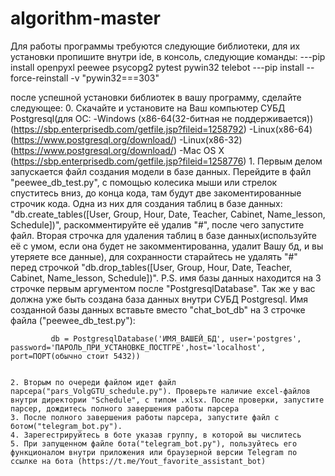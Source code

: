 # algorithm-master


Для работы программы требуются следующие библиотеки, для их установки пропишите внутри ide, в консоль, следующие команды:
---pip install openpyxl peewee psycopg2  pytest pywin32 telebot
---pip install --force-reinstall -v "pywin32===303"

после успешной установки библиотек в вашу программу, сделайте следующее:
	0. Скачайте и установите на Ваш компьютер СУБД Postgresql(для ОС:
		-Windows (x86-64(32-битная не поддерживается)) (https://sbp.enterprisedb.com/getfile.jsp?fileid=1258792)
		-Linux(x86-64) (https://www.postgresql.org/download/)
		-Linux(x86-32) (https://www.postgresql.org/download/)
		-Mac OS X (https://sbp.enterprisedb.com/getfile.jsp?fileid=1258776)
	1. Первым делом запускается файл создания модели в базе данных. Перейдите в файл "peewee_db_test.py", с помощью колесика мыши или стрелок спуститесь вниз, до конца кода,
	   там будут две закоментированные строчик кода.
	   Одна из них для создания таблиц в базе данных: "db.create_tables([User, Group, Hour, Date, Teacher, Cabinet, Name_lesson, Schedule])", раскомментируйте её удалив "#", после чего запустите файл.
	   Вторая строчка для удаления таблиц в базе данных(используйте её с умом, если она будет не закомментированна, удалит Вашу бд, и вы утеряете все данные), для сохранности старайтесь не удалять "#" перед строчкой
 	   "db.drop_tables([User, Group, Hour, Date, Teacher, Cabinet, Name_lesson, Schedule])".
		P.S. имя базы данных находится на 3 строчке первым аргументом после "PostgresqlDatabase". Так же у вас должна уже быть создана база данных внутри СУБД Postgresql. Имя созданной базы данных вставьте вместо "chat_bot_db"
		     на 3 строчке файла ("peewee_db_test.py"):
		
		     db = PostgresqlDatabase('ИМЯ_ВАШЕЙ_БД', user='postgres', password='ПАРОЛЬ_ПРИ_УСТАНОВКЕ_ПОСТГРЕ',host='localhost', port=ПОРТ(обычно стоит 5432))


	2. Вторым по очереди файлом идет файл парсера("pars_VolgGTU_schedule.py"). Проверьте наличие excel-файлов внутри директории "Schedule", с типом .xlsx. После проверки, запустите парсер, дождитесь полного завершения работы парсера
	3. После полного завершения работы парсера, запустите файл с ботом("telegram_bot.py").
	4. Зарегестрируйтесь в боте указав группу, в которой вы числитесь
	5. При запущенном файле бота("telegram_bot.py"), пользуйтесь его функционалом внутри приложения или браузерной версии Telegram по ссылке на бота (https://t.me/Yout_favorite_assistant_bot)
